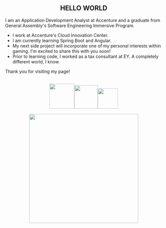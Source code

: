 ## <center> **HELLO WORLD** </center>

I am an Application Development Analyst at Accenture and a graduate from General Assembly's Software Engineering Immersive Program.

* I work at Accenture's Cloud Innovation Center.
* I am currently learning Spring Boot and Angular.
* My next side project will incorporate one of my personal interests within gaming. I'm excited to share this with you soon!
* Prior to learning code, I worked as a tax consultant at EY. A completely different world, I know.

Thank you for visiting my page!

<p align="center">
<br>
<a href=https://www.linkedin.com/in/salimaharun/><img src=https://img.shields.io/badge/LinkedIn-0077B5?style=for-the-badge&logo=linkedin&logoColor=white style="width: 80px;"></a><a href=https://salima.netlify.app><img src=https://img.shields.io/badge/website-000000?style=for-the-badge&logo=About.me&logoColor=white style="width: 75px;"></a><a href=mailto:salima.harun@gmail.com><img src=https://img.shields.io/badge/Gmail-D14836?style=for-the-badge&logo=gmail&logoColor=white style="width: 65px;"></a>
<br>
<br>
<img src=https://github-readme-stats.vercel.app/api?username=nerasan&show_icons=true&count_private=true&theme=dark width="350">

</p>
